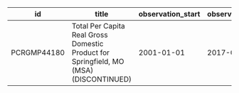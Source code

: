 | id          | title                                                                                 | observation_start   | observation_end   |
|-------------|---------------------------------------------------------------------------------------|---------------------|-------------------|
| PCRGMP44180 | Total Per Capita Real Gross Domestic Product for Springfield, MO (MSA) (DISCONTINUED) | 2001-01-01          | 2017-01-01        |